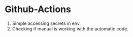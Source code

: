 # Github-Actions

1. Simple accessing secrets in env. 
2. Checking if manual is working with the automatic code.

